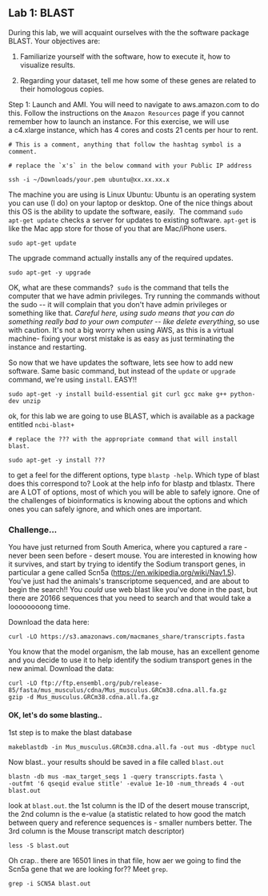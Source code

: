 ## Lab 1: BLAST


During this lab, we will acquaint ourselves with the the software package BLAST. Your objectives are:



1. Familiarize yourself with the software, how to execute it, how to visualize results.

2. Regarding your dataset, tell me how some of these genes are related to their homologous copies.


Step 1: Launch and AMI. You will need to navigate to aws.amazon.com to do this. Follow the instructions on the `Amazon Resources` page if you cannot remember how to launch an instance.  For this exercise, we will use a c4.xlarge instance, which has 4 cores and costs 21 cents per hour to rent.

    # This is a comment, anything that follow the hashtag symbol is a comment.

	# replace the `x's` in the below command with your Public IP address

	ssh -i ~/Downloads/your.pem ubuntu@xx.xx.xx.x



The machine you are using is Linux Ubuntu: Ubuntu is an operating system you can use (I do) on your laptop or desktop. One of the nice things about this OS is the ability to update the software, easily.  The command `sudo apt-get update` checks a server for updates to existing software. `apt-get` is like the Mac app store for those of you that are Mac/iPhone users.

	sudo apt-get update

The upgrade command actually installs any of the required updates.

	sudo apt-get -y upgrade

OK, what are these commands?  `sudo` is the command that tells the computer that we have admin privileges. Try running the commands without the sudo -- it will complain that you don't have admin privileges or something like that. *Careful here, using sudo means that you can do something really bad to your own computer -- like delete everything*, so use with caution. It's not a big worry when using AWS, as this is a virtual machine- fixing your worst mistake is as easy as just terminating the instance and restarting.


So now that we have updates the software, lets see how to add new software. Same basic command, but instead of the `update` or `upgrade` command, we're using `install`. EASY!!


	sudo apt-get -y install build-essential git curl gcc make g++ python-dev unzip


ok, for this lab we are going to use BLAST, which is available as a package entitled `ncbi-blast+`

	# replace the ??? with the appropriate command that will install blast.

	sudo apt-get -y install ???

to get a feel for the different options, type `blastp -help`. Which type of blast does this correspond to? Look at the help info for blastp and tblastx. There are A LOT of options, most of which you will be able to safely ignore. One of the challenges of bioinformatics is knowing about the options and which ones you can safely ignore, and which ones are important.


### Challenge...

You have just returned from South America, where you captured a rare - never been seen before - desert mouse. You are interested in knowing how it survives, and start by trying to identify the Sodium transport genes, in particular a gene called Scn5a (https://en.wikipedia.org/wiki/Nav1.5). You've just had the animals's transcriptome sequenced, and are about to begin the search!! You *could* use web blast like you've done in the past, but there are 20166 sequences that you need to search and that would take a loooooooong time.

Download the data here:

 	curl -LO https://s3.amazonaws.com/macmanes_share/transcripts.fasta

You know that the model organism, the lab mouse, has an excellent genome and you decide to use it to help identify the sodium transport genes in the new animal. Download the data:

	curl -LO ftp://ftp.ensembl.org/pub/release-85/fasta/mus_musculus/cdna/Mus_musculus.GRCm38.cdna.all.fa.gz
	gzip -d Mus_musculus.GRCm38.cdna.all.fa.gz

#### OK, let's do some blasting..

1st step is to make the blast database

	makeblastdb -in Mus_musculus.GRCm38.cdna.all.fa -out mus -dbtype nucl

Now blast.. your results should be saved in a file called `blast.out`

	blastn -db mus -max_target_seqs 1 -query transcripts.fasta \
	-outfmt '6 qseqid evalue stitle' -evalue 1e-10 -num_threads 4 -out blast.out

look at `blast.out`. the 1st column is the ID of the desert mouse transcript, the 2nd column is the e-value (a statistic related to how good the match between query and reference sequences is - smaller numbers better. The 3rd column is the Mouse transcript match descriptor)

	less -S blast.out

Oh crap.. there are 16501 lines in that file, how aer we going to find the Scn5a gene that we are looking for?? Meet `grep`.

	grep -i SCN5A blast.out
